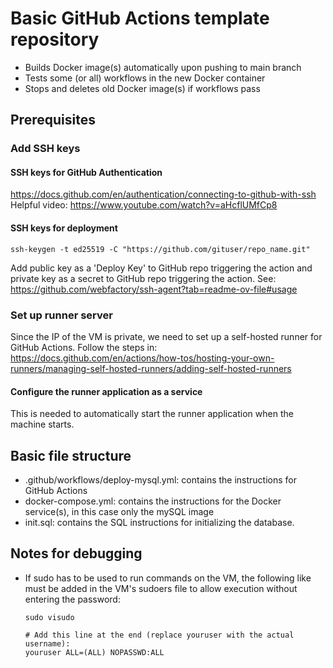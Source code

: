 # Basic GitHub Actions template repository
- Builds Docker image(s) automatically upon pushing to main branch
- Tests some (or all) workflows in the new Docker container
- Stops and deletes old Docker image(s) if workflows pass

## Prerequisites

### Add SSH keys

#### SSH keys for GitHub Authentication
https://docs.github.com/en/authentication/connecting-to-github-with-ssh
Helpful video: https://www.youtube.com/watch?v=aHcflUMfCp8
#### SSH keys for deployment
~~~
ssh-keygen -t ed25519 -C "https://github.com/gituser/repo_name.git"
~~~
Add public key as a 'Deploy Key' to GitHub repo triggering the action and private key as a secret to GitHub repo triggering the action.
See: https://github.com/webfactory/ssh-agent?tab=readme-ov-file#usage

### Set up runner server
Since the IP of the VM is private, we need to set up a self-hosted runner for GitHub Actions.
Follow the steps in: https://docs.github.com/en/actions/how-tos/hosting-your-own-runners/managing-self-hosted-runners/adding-self-hosted-runners
#### Configure the runner application as a service
This is needed to automatically start the runner application when the machine starts.

## Basic file structure
- .github/workflows/deploy-mysql.yml: contains the instructions for GitHub Actions
- docker-compose.yml: contains the instructions for the Docker service(s), in this case only the mySQL image
- init.sql: contains the SQL instructions for initializing the database. 

## Notes for debugging
- If sudo has to be used to run commands on the VM, the following like must be added in the VM's sudoers file to allow execution without entering the password:
    ~~~
    sudo visudo
    ~~~
    ~~~
    # Add this line at the end (replace youruser with the actual username):
    youruser ALL=(ALL) NOPASSWD:ALL
    ~~~
